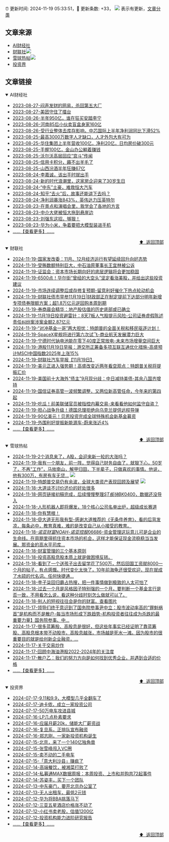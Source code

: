 ##

:alarm_clock: 更新时间: 2024-11-19 05:33:51，:rocket: 更新条数: +33， ![](/assets/dot.png) 表示有更新，[文章分类](/TAGS.md)

## 文章来源

- [AI财经社](#ai财经社)  
- [财联社](#财联社)![](/assets/dot.png)   
- [雪球热帖](#雪球热帖)![](/assets/dot.png)   
- [投资界](#投资界)  

## 文章链接

<details open>
<summary id="ai财经社">
 AI财经社
</summary>


- [2023-08-27-闷声发财的网易，杀回第五大厂](https://www.aicaijing.com.cn/article/18610)  
- [2023-08-27-美团守住了擂台](https://www.aicaijing.com.cn/article/18611)  
- [2023-08-26-半年950亿，谁在狂买安踏李宁](https://www.aicaijing.com.cn/article/18607)  
- [2023-08-26-河南85后小伙卖盲盒身家160亿](https://www.aicaijing.com.cn/article/18608)  
- [2023-08-26-受行业整体去库存影响，中芯国际上半年净利润同比下滑52%](https://www.aicaijing.com.cn/article/18609)  
- [2023-08-25-最高3000万数字人才缺口，人才外包大有可为](https://www.aicaijing.com.cn/article/18601)  
- [2023-08-25-华住集团上半年营收100亿，净利20亿，日均房价破300元](https://www.aicaijing.com.cn/article/18602)  
- [2023-08-25-手握100亿，金山办公躺着赚钱](https://www.aicaijing.com.cn/article/18603)  
- [2023-08-25-沃尔沃高层回应“宫斗”传闻](https://www.aicaijing.com.cn/article/18604)  
- [2023-08-25-信用卡积分，薅不出羊毛了](https://www.aicaijing.com.cn/article/18605)  
- [2023-08-25-山西汾酒半年狂赚67亿](https://www.aicaijing.com.cn/article/18606)  
- [2023-08-24-李嘉诚，该出手时就出手](https://www.aicaijing.com.cn/article/18596)  
- [2023-08-24-新的时代浪潮里，这家房企迎来了30岁生日](https://www.aicaijing.com.cn/article/18597)  
- [2023-08-24-“中东”土豪，难救恒大汽车](https://www.aicaijing.com.cn/article/18598)  
- [2023-08-24-知乎“去火”后，故事还能讲下去吗？](https://www.aicaijing.com.cn/article/18599)  
- [2023-08-24-净利润暴涨843%，英伟达力压英特尔](https://www.aicaijing.com.cn/article/18600)  
- [2023-08-23-在景点和演唱会里，我学会了各地的方言](https://www.aicaijing.com.cn/article/18591)  
- [2023-08-23-中介大佬被恒大拖到悬崖边](https://www.aicaijing.com.cn/article/18592)  
- [2023-08-23-刘强东这招，够狠！](https://www.aicaijing.com.cn/article/18593)  
- [2023-08-23-华为小米，争着要把大模型装进手机](https://www.aicaijing.com.cn/article/18594)  
- [......【查看更多】......](/details/AI财经社.md)

<div align="right"><a href="#文章来源">⬆ &nbsp;返回顶部</a></div>
</details>

<details open>
<summary id="财联社">
 财联社
</summary>


- [2024-11-19-国家发改委：11月、12月经济运行有望延续回升向好态势](https://www.cls.cn/detail/1862661)  
- [2024-11-19-受贿数额特别巨大，中石油原董事长王宜林被公诉](https://www.cls.cn/detail/1862738)  
- [2024-11-19-证监会：资本市场长期向好的底层逻辑将会更加稳固](https://www.cls.cn/detail/1862728)  
- [2024-11-19-6500点！华尔街“曾经的大空头”坚定看涨美股，并给出这些投资建议](https://www.cls.cn/detail/1862644)  
- [2024-11-19-市场连续调整后或存修复预期-留意利好催化下热点轮动机会](https://www.cls.cn/detail/1862647)  
- [2024-11-19-财联社债市早参11月19日|财政部正在制定提前下达部分明年新增专项债券限额方案；超1.8万亿元逆回购本周到期](https://www.cls.cn/detail/1862607)  
- [2024-11-19-券商晨会精华：地产股估值的历史底部或已确立](https://www.cls.cn/detail/1862583)  
- [2024-11-19-11月19日投资避雷针：8天7板人气股提示风险-公司证券虚假陈述责任纠纷案涉案金额2.87亿元](https://www.cls.cn/detail/1862591)  
- [2024-11-19-“对冲基金一哥”两大担忧：特朗普的全面关税和移民驱逐计划！](https://www.cls.cn/detail/1862586)  
- [2024-11-19-SpaceX星舰将进行第六次试飞-商业航天发展潜力巨大](https://www.cls.cn/detail/1862560)  
- [2024-11-19-宁德时代钠电池能在零下40度正常放电-未来市场增量空间巨大](https://www.cls.cn/detail/1862564)  
- [2024-11-19-港股11月19日早报：港交所正筹备多项互联互通优化措施-高盛预计MSCI中国指数2025年上涨15%](https://www.cls.cn/detail/1862566)  
- [2024-11-19-财联社汽车早报【11月19日】](https://www.cls.cn/detail/1862604)  
- [2024-11-19-美元正进入强势期！高盛改变近两年看空观点：特朗普关税将提振汇价](https://www.cls.cn/detail/1862598)  
- [2024-11-19-美国前十大海外“债主”9月现分歧：中日减持美债-其余八国齐增持](https://www.cls.cn/detail/1862608)  
- [2024-11-19-国信证券高管一波频繁调整，又两位新高管任命，今年来的第四起](https://www.cls.cn/detail/1862656)  
- [2024-11-19-吃瓜！前美联储官员被指控内幕交易-来看看他如何监守自盗？](https://www.cls.cn/detail/1862684)  
- [2024-11-19-担心战争升级！德国总理拒绝向乌克兰提供远程导弹](https://www.cls.cn/detail/1862672)  
- [2024-11-19-90亿美元！贝恩投资完成全球特殊机会新基金募资](https://www.cls.cn/detail/1862736)  
- [2024-11-19-外围利好提振新能源车-蔚来涨近4%](https://www.cls.cn/detail/1862768)  
- [......【查看更多】......](/details/财联社.md)

<div align="right"><a href="#文章来源">⬆ &nbsp;返回顶部</a></div>
</details>

<details open>
<summary id="雪球热帖">
 雪球热帖
</summary>


- [2024-11-19-2个消息来了，A股，会迎来新一轮的大涨吗？](https://xueqiu.com/5773569265/313337584)  
- [2024-11-19-我有一个朋友，前一阵，觉得自己财务自由了，就狠下心，50岁了，不再“工作”，马放南山，解甲归田，下半辈子，只做喜欢的事情。他说，他有300万，有房有车无贷...](https://xueqiu.com/2340719306/313314941) ![](/assets/new.png)  
- [2024-11-19-特朗普交易仍有余波，全球大类资产表现回顾及展望](https://xueqiu.com/1528857605/313354962) ![](/assets/new.png)  
- [2024-11-18-大道谈不讨价还价的好处很多](https://xueqiu.com/3382488573/313219488)  
- [2024-11-18-网页链接初稿完成，后续慢慢整理$ST板块BK0400$，数据还没导入](https://xueqiu.com/2839060492/313241851)  
- [2024-11-18-人形机器人即将爆发，18个核心公司名单出炉，超级成长赛道](https://xueqiu.com/3721066380/313177863)  
- [2024-11-18-你有慧根！](https://xueqiu.com/1247347556/313204797)  
- [2024-11-18-@大道无形我有型-感谢大道推荐的《无条件养育》，看的后背发凉，每条必中，教育真难，难的是改变自己从小接受的教育。](https://xueqiu.com/1296898272/313196989)  
- [2024-11-18-$诺亚财富NOAH$-$诺亚控股06686$-资金管理这玩意儿可是企业的生命线。在周期里得抓住资本市场的机会，这样才能保证现金流稳稳当当发展。那资金的高水平司库...](https://xueqiu.com/7981677245/313155890)  
- [2024-11-18-财富管理的三个基本原则](https://xueqiu.com/9199209149/313206372)  
- [2024-11-18-投资高股息股本质上就是做困境反转。](https://xueqiu.com/2093337947/313139522)  
- [2024-11-18-看到了一个送孩子出去留学花了500万，然后回国工资就8000一个月的帖子，有点感慨。时代变化太快了，10年前海龟还很受欢迎，现在就成了水硕的代名词。任何快捷通...](https://xueqiu.com/6803553117/313177247)  
- [2024-11-18-李子柒回归霸占热搜，把一件事情做到极致的人太可怕了](https://xueqiu.com/2524803655/313239170)  
- [2024-11-18-过去一个月是风格因子特别强的一个月，要判断一个基金言行是否一致，不用看怎么说，看这种分歧时刻怎么做就可以了。](https://xueqiu.com/1965894836/313217452)  
- [2024-11-18-别人的短视往往会是你的财富。查看图片](https://xueqiu.com/1247347556/313301521)  
- [2024-11-17-领导们终于意识到了国务院参事尹中立：股市波动率高的“罪魁祸首”是机构而不是散户-每当市场形成下跌趋势-机构投资者往往成为杀跌的最重要力量】国务院参事、中...](https://xueqiu.com/7977283243/313080840)  
- [2024-11-17-很多蓝筹股、高股息是很好，但这些年事实已经证明了靠蓝筹股、高股息根本带不动股市，高股息越涨，市场越是死水一滩。因为股市的很重要目的就是给创新企业融资，...](https://xueqiu.com/2093337947/313077837)  
- [2024-11-17-关于交易炒作](https://xueqiu.com/4111857140/313088894)  
- [2024-11-17-回顾中海油港股2022-2024年的关注度](https://xueqiu.com/7123126150/313088357)  
- [2024-11-17-散户乙：我们的努力方向是如何找到优秀企业，并遇到合适的价格](https://xueqiu.com/1233777375/313076920)  
- [......【查看更多】......](/details/雪球热帖.md)

<div align="right"><a href="#文章来源">⬆ &nbsp;返回顶部</a></div>
</details>

<details open>
<summary id="投资界">
 投资界
</summary>


- [2024-07-17-9.11和9.9，大模型几乎全翻车了](https://posts.careerengine.us/p/6697778c44726b29bffa3a09)  
- [2024-07-17-迪卡侬，成立一家投资公司](https://posts.careerengine.us/p/6697778c44726b29bffa3a01)  
- [2024-07-17-50万电车攻进县城](https://posts.careerengine.us/p/6697779c831e1d29eea44253)  
- [2024-07-16-LP几点朴素要求](https://posts.careerengine.us/p/669636a8720ed522248054dc)  
- [2024-07-16-应届月薪20k，储能大厂薪资战](https://posts.careerengine.us/p/669636a8720ed522248054d4)  
- [2024-07-16-复旦系，正排队宣布融资](https://posts.careerengine.us/p/66963699cb38e136a496986c)  
- [2024-07-16-郑志刚，一家新投资机构诞生](https://posts.careerengine.us/p/66963699cb38e136a4969874)  
- [2024-07-15-北京，来了一个140亿独角兽](https://posts.careerengine.us/p/6694db59a0c3ac562b61f9af)  
- [2024-07-15-张雪峰闯入VC圈](https://posts.careerengine.us/p/6694db59a0c3ac562b61f9b7)  
- [2024-07-15-卖不动的二手电车](https://posts.careerengine.us/p/6694db6836b2f1565d9b541a)  
- [2024-07-15-「意大利沙县」赚疯了](https://posts.careerengine.us/p/6694db6836b2f1565d9b5422)  
- [2024-07-14-高端餐饮，被湘菜打败了](https://posts.careerengine.us/p/6693862333c6e710d0bf9dc4)  
- [2024-07-14-私募通MAX数据周报：本周投资、上市和并购共72起事件](https://posts.careerengine.us/p/6693862333c6e710d0bf9dcc)  
- [2024-07-14-苏姿丰，买下一个团队](https://posts.careerengine.us/p/6693861481427510b2b9c123)  
- [2024-07-13-中东豪门，要开北京办公室了](https://posts.careerengine.us/p/66922794a876f80d113b51fe)  
- [2024-07-13-无人出租车，最低2元钱](https://posts.careerengine.us/p/669227b82202ae0dfac5d713)  
- [2024-07-12-华为将BBA挑落马下](https://posts.careerengine.us/p/6690a6c68082df14ead7eaac)  
- [2024-07-12-三亚五星酒店价格涨不动了](https://posts.careerengine.us/p/6690a6c68082df14ead7eaa4)  
- [2024-07-12-小红书卖老股，估值1200亿](https://posts.careerengine.us/p/6690a6b756b00014bcc00e8f)  
- [2024-07-12-投资机构能力进阶研究报告](https://posts.careerengine.us/p/6690a6b756b00014bcc00e87)  
- [......【查看更多】......](/details/投资界.md)

<div align="right"><a href="#文章来源">⬆ &nbsp;返回顶部</a></div>
</details>
